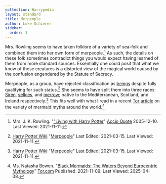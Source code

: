 ```yaml
---
collection: Harrypedia
layout: standard
title: Merpeople
author: Luke Schierer
sidebar:
  order: 1
---
```


Mrs. Rowling seems to have taken folklore of a variety of sea-folk and combined
them into her own form of merpeople.[^211111-3] As such, the details on these
folk sometimes contradict things you would expect having learned of them from
more standard sources. Essentially one could posit that what we know of these
creatures is a distorted view of the magical world caused by the confusion
engendered by the Statute of Secrecy.

Merpeople, as a group, have rejected classification as [beings](../)
despite fully qualifying for such status.[^211111-4] She seems to have split
them into three races: [Siren](siren/), [selkies](selkies/), and [merrow](merrow/);
native to the Mediterranean, Scotland, and Ireland respectively.[^211111-5] This
fits well with what I read in a recent [Tor][] [article][tbm1] on the variety of
mermaid myths around the world.[^211111-6]

[tbm1]: https://www.tor.com/2021/11/09/Black/-mermaids-the-waters-beyond-eurocentric-mythology/
[Tor]: https://www.tor.com/

[^211111-6]:
    Ms. Natasha Bowen.
    "[Black Mermaids: The Waters Beyond Eurocentric Mythology](https://reactormag.com/black-mermaids-the-waters-beyond-eurocentric-mythology/)"
    [Tor.com](https://www.tor.com/) Published: 2021-11-09. Last Viewed: 2025-04-08.

[^211111-5]:
    [Harry Potter Wiki](https://harrypotter.fandom.com/wiki)
    "[Merpeople](https://harrypotter.fandom.com/wiki/Merpeople)"
    Last Edited: 2021-03-15. Last Viewed: 2021-11-11.

[^211111-4]:
    [Harry Potter Wiki](https://harrypotter.fandom.com/wiki)
    "[Merpeople](https://harrypotter.fandom.com/wiki/Merpeople)"
    Last Edited: 2021-03-15. Last Viewed: 2021-11-11.

[^211111-3]:
    Mrs. J. K. Rowling.
    "["Living with Harry Potter](http://www.accio-quote.org/articles/2005/1205-bbc-fry.html)"
    [Accio Quote](http://www.accio-quote.org) 2005-12-10. Last Viewed: 2021-11-11.
